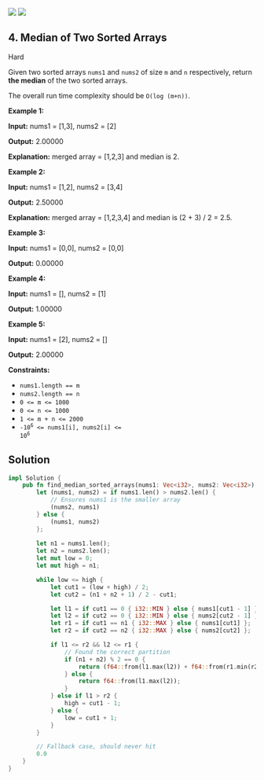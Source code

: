 [![](https://img.shields.io/github/stars/LeetCode-in-Rust/LeetCode-in-Rust?label=Stars&style=flat-square)](https://github.com/LeetCode-in-Rust/LeetCode-in-Rust)
[![](https://img.shields.io/github/forks/LeetCode-in-Rust/LeetCode-in-Rust?label=Fork%20me%20on%20GitHub%20&style=flat-square)](https://github.com/LeetCode-in-Rust/LeetCode-in-Rust/fork)

## 4\. Median of Two Sorted Arrays

Hard

Given two sorted arrays `nums1` and `nums2` of size `m` and `n` respectively, return **the median** of the two sorted arrays.

The overall run time complexity should be `O(log (m+n))`.

**Example 1:**

**Input:** nums1 = [1,3], nums2 = [2]

**Output:** 2.00000

**Explanation:** merged array = [1,2,3] and median is 2. 

**Example 2:**

**Input:** nums1 = [1,2], nums2 = [3,4]

**Output:** 2.50000

**Explanation:** merged array = [1,2,3,4] and median is (2 + 3) / 2 = 2.5. 

**Example 3:**

**Input:** nums1 = [0,0], nums2 = [0,0]

**Output:** 0.00000 

**Example 4:**

**Input:** nums1 = [], nums2 = [1]

**Output:** 1.00000 

**Example 5:**

**Input:** nums1 = [2], nums2 = []

**Output:** 2.00000 

**Constraints:**

*   `nums1.length == m`
*   `nums2.length == n`
*   `0 <= m <= 1000`
*   `0 <= n <= 1000`
*   `1 <= m + n <= 2000`
*   <code>-10<sup>6</sup> <= nums1[i], nums2[i] <= 10<sup>6</sup></code>

## Solution

```rust
impl Solution {
    pub fn find_median_sorted_arrays(nums1: Vec<i32>, nums2: Vec<i32>) -> f64 {
        let (nums1, nums2) = if nums1.len() > nums2.len() {
            // Ensures nums1 is the smaller array
            (nums2, nums1)
        } else {
            (nums1, nums2)
        };
        
        let n1 = nums1.len();
        let n2 = nums2.len();
        let mut low = 0;
        let mut high = n1;

        while low <= high {
            let cut1 = (low + high) / 2;
            let cut2 = (n1 + n2 + 1) / 2 - cut1;

            let l1 = if cut1 == 0 { i32::MIN } else { nums1[cut1 - 1] };
            let l2 = if cut2 == 0 { i32::MIN } else { nums2[cut2 - 1] };
            let r1 = if cut1 == n1 { i32::MAX } else { nums1[cut1] };
            let r2 = if cut2 == n2 { i32::MAX } else { nums2[cut2] };

            if l1 <= r2 && l2 <= r1 {
                // Found the correct partition
                if (n1 + n2) % 2 == 0 {
                    return (f64::from(l1.max(l2)) + f64::from(r1.min(r2))) / 2.0;
                } else {
                    return f64::from(l1.max(l2));
                }
            } else if l1 > r2 {
                high = cut1 - 1;
            } else {
                low = cut1 + 1;
            }
        }

        // Fallback case, should never hit
        0.0
    }
}
```